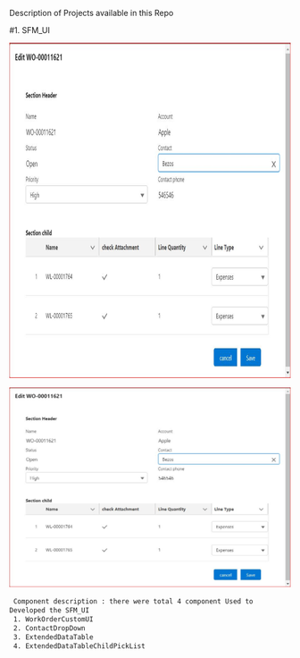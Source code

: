 
Description of Projects  available in this Repo

#1.  SFM_UI 


   <img src="images/SfmUi.JPG" width="700" height="600" >

   ![component Image](images/SfmUi.JPG)
 
  
     Component description : there were total 4 component Used to Developed the SFM_UI
     1. WorkOrderCustomUI
     2. ContactDropDown
     3. ExtendedDataTable
     4. ExtendedDataTableChildPickList
     
     
     
     
     


